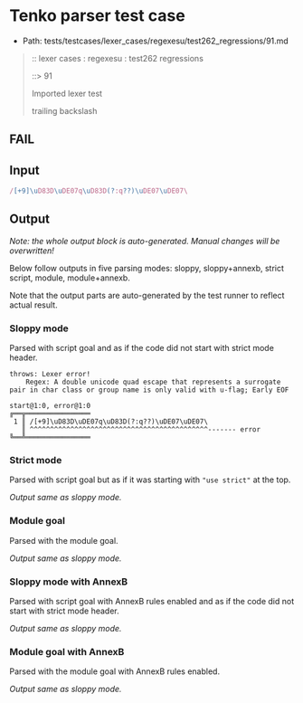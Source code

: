 # Tenko parser test case

- Path: tests/testcases/lexer_cases/regexesu/test262_regressions/91.md

> :: lexer cases : regexesu : test262 regressions
>
> ::> 91
>
> Imported lexer test
>
> trailing backslash

## FAIL

## Input

`````js
/[+9]\uD83D\uDE07q\uD83D(?:q??)\uDE07\uDE07\
`````

## Output

_Note: the whole output block is auto-generated. Manual changes will be overwritten!_

Below follow outputs in five parsing modes: sloppy, sloppy+annexb, strict script, module, module+annexb.

Note that the output parts are auto-generated by the test runner to reflect actual result.

### Sloppy mode

Parsed with script goal and as if the code did not start with strict mode header.

`````
throws: Lexer error!
    Regex: A double unicode quad escape that represents a surrogate pair in char class or group name is only valid with u-flag; Early EOF

start@1:0, error@1:0
╔══╦════════════════
 1 ║ /[+9]\uD83D\uDE07q\uD83D(?:q??)\uDE07\uDE07\
   ║ ^^^^^^^^^^^^^^^^^^^^^^^^^^^^^^^^^^^^^^^^^^^^------- error
╚══╩════════════════

`````

### Strict mode

Parsed with script goal but as if it was starting with `"use strict"` at the top.

_Output same as sloppy mode._

### Module goal

Parsed with the module goal.

_Output same as sloppy mode._

### Sloppy mode with AnnexB

Parsed with script goal with AnnexB rules enabled and as if the code did not start with strict mode header.

_Output same as sloppy mode._

### Module goal with AnnexB

Parsed with the module goal with AnnexB rules enabled.

_Output same as sloppy mode._

